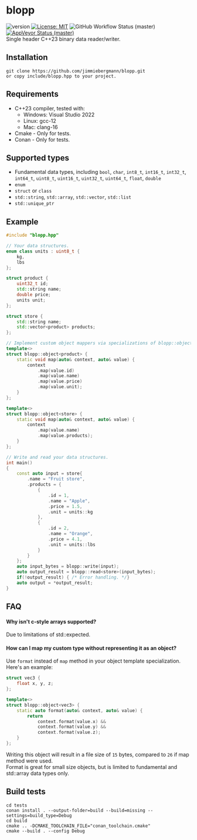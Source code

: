 # blopp
![version](https://img.shields.io/badge/Version-v0.1.0-blue) [![License: MIT](https://img.shields.io/badge/License-MIT-brightgreen.svg)](https://opensource.org/licenses/MIT) ![GitHub Workflow Status (master)](https://img.shields.io/github/workflow/status/jimmiebergmann/blopp/Build/master?label=Github&logo=Github) [![AppVeyor Status (master)](https://img.shields.io/appveyor/ci/jimmiebergmann/blopp/master?label=AppVeyor&logo=AppVeyor)](https://ci.appveyor.com/project/jimmiebergmann/blopp/branch/master)  
Single header C++23 binary data reader/writer.

## Installation
```
git clone https://github.com/jimmiebergmann/blopp.git
or copy include/blopp.hpp to your project.
```

## Requirements
- C++23 compiler, tested with:
  - Windows: Visual Studio 2022 
  - Linux: gcc-12
  - Mac: clang-16
- Cmake - Only for tests.
- Conan - Only for tests.

## Supported types
* Fundamental data types, including 
    `bool`, `char`, `int8_t`, `int16_t`, `int32_t`, `int64_t`, `uint8_t`, 
    `uint16_t`, `uint32_t`, `uint64_t`, `float`, `double`
* `enum`
* `struct` or `class`
* `std::string`, `std::array`, `std::vector`, `std::list`
* `std::unique_ptr`

## Example
``` cpp
#include "blopp.hpp"

// Your data structures.
enum class units : uint8_t {
    kg,
    lbs
};

struct product {
    uint32_t id;
    std::string name;
    double price;
    units unit;
};

struct store {
    std::string name;
    std::vector<product> products;
};

// Implement custom object mappers via specializations of blopp::object<T>.
template<>
struct blopp::object<product> {
    static void map(auto& context, auto& value) {
        context
            .map(value.id)
            .map(value.name)
            .map(value.price)
            .map(value.unit);
    }
};

template<>
struct blopp::object<store> {
    static void map(auto& context, auto& value) {
        context
            .map(value.name)
            .map(value.products);
    }
};

// Write and read your data structures.
int main()
{
    const auto input = store{
        .name = "Fruit store",
        .products = {
            {
                .id = 1,
                .name = "Apple",
                .price = 1.5,
                .unit = units::kg
            },
            {
                .id = 2,
                .name = "Orange",
                .price = 4.1,
                .unit = units::lbs
            }
        }
    };
    auto input_bytes = blopp::write(input);
    auto output_result = blopp::read<store>(input_bytes);
    if(!output_result) { /* Error handling. */}
    auto output = *output_result;
}
```


## FAQ
#### Why isn't c-style arrays supported? 
Due to limitations of std::expected.

#### How can I map my custom type without representing it as an object?
Use `format` instead of `map` method in your object template specialization.  
Here's an example:

``` cpp
struct vec3 {
    float x, y, z;
};

template<>
struct blopp::object<vec3> {
    static auto format(auto& context, auto& value) {
        return 
            context.format(value.x) &&
            context.format(value.y) &&
            context.format(value.z);
    }
};
```

Writing this object will result in a file size of `15` bytes, compared to `26` if map method were used.  
Format is great for small size objects, but is limited to fundamental and std::array data types only.

## Build tests
```
cd tests
conan install . --output-folder=build --build=missing --settings=build_type=Debug
cd build
cmake .. -DCMAKE_TOOLCHAIN_FILE="conan_toolchain.cmake"
cmake --build . --config Debug
```

